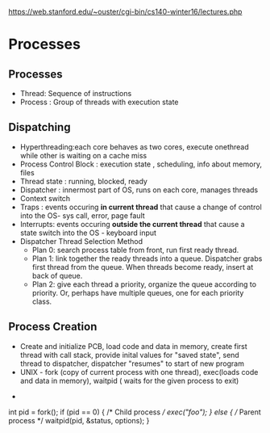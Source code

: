 https://web.stanford.edu/~ouster/cgi-bin/cs140-winter16/lectures.php
# Processes

## Processes
- Thread: Sequence of instructions
- Process : Group of threads with execution state

## Dispatching
- Hyperthreading:each core behaves as two cores, execute onethread while other is waiting on a cache miss 
- Process Control Block : execution state , scheduling, info about memory, files
- Thread state : running, blocked, ready
- Dispatcher : innermost part of OS, runs on each core, manages threads
- Context switch
- Traps : events occuring **in current thread** that cause a change of control into the OS- sys call, error, page fault
- Interrupts: events occuring **outside the current thread** that cause a state switch into the OS - keyboard input
- Dispatcher Thread Selection Method
  - Plan 0: search process table from front, run first ready thread.
  - Plan 1: link together the ready threads into a queue. Dispatcher grabs first thread from the queue. When threads become ready, insert at back of queue.
  - Plan 2: give each thread a priority, organize the queue according to priority. Or, perhaps have multiple queues, one for each priority class.

## Process Creation
- Create and initialize PCB, load code and data in memory, create first thread with call stack, provide inital values for "saved state", send thread to dispatcher, dispatcher "resumes" to start of new program
- UNIX - fork (copy of current process with one thread), exec(loads code and data in memory), waitpid ( waits for the given process to exit)
- ```c
int pid = fork();
if (pid == 0) {
    /* Child process  */
    exec("foo");
} else {
    /* Parent process */
    waitpid(pid, &status, options);
}
```